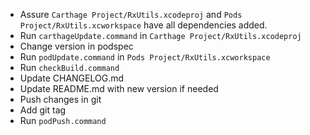 - Assure `Carthage Project/RxUtils.xcodeproj` and `Pods Project/RxUtils.xcworkspace` have all dependencies added.
- Run `carthageUpdate.command` in `Carthage Project/RxUtils.xcodeproj`
- Change version in podspec
- Run `podUpdate.command` in `Pods Project/RxUtils.xcworkspace`
- Run `checkBuild.command`
- Update CHANGELOG.md
- Update README.md with new version if needed
- Push changes in git
- Add git tag
- Run `podPush.command`
